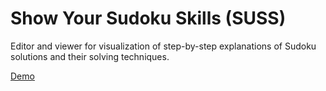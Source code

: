 # Show Your Sudoku Skills (SUSS)

Editor and viewer for visualization of step-by-step explanations of Sudoku solutions and their solving techniques.

[Demo](https://w0lf3n.github.io/Sudoku-solutions-explained/)
